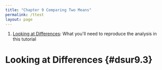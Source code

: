 ```yaml
---
title: "Chapter 9 Comparing Two Means"
permalink: /ttest
layout: page
---
```


1. [Looking at Differences](#dsur9.3): What you'll need to reproduce the analysis in this tutorial




# Looking at Differences {#dsur9.3}

